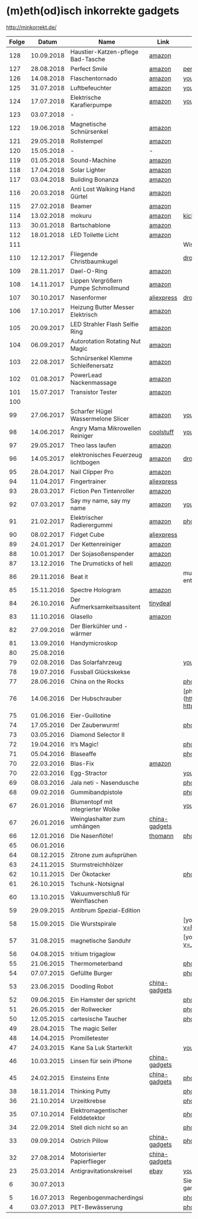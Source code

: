 # (m)eth(od)isch inkorrekte gadgets

http://minkorrekt.de/

| Folge |   Datum    |                Name                 |                                                                                                                                                 Link                                                                                                                                                 |                                                                                                                                Anmerkungen                                                                                                                                |
| ----- | ---------- | ----------------------------------- | ---------------------------------------------------------------------------------------------------------------------------------------------------------------------------------------------------------------------------------------------------------------------------------------------------- | ------------------------------------------------------------------------------------------------------------------------------------------------------------------------------------------------------------------------------------------------------------------------- |
| 128   | 10.09.2018 | Haustier-Katzen-pflege Bad-Tasche   | [amazon](https://www.amazon.de/TOOGOO-Haustier-Katzen-pflege-waschende-Rueckhalte-Polyester-Ineinander-Ausschnitt-Naegel-Medizin-Fuetterung/dp/B07B9P9RFH/ref=as_li_ss_tl?_encoding=UTF8&psc=1&ref_=yo_ii_img&linkCode=sl1&tag=minkorrekt-21&linkId=9ed867bf6fdeff2037f5362341c3b6ea&language=de_DE) |                                                                                                                                                                                                                                                                           |
| 127   | 28.08.2018 | Perfect Smile                       | [amazon](https://www.amazon.de/Perfect-Smile-unglaublichen-wiederverwendbaren-abnehmbaren/dp/B01NBYWNXV/ref=sr_1_1?ie=UTF8&qid=1535889245&sr=8-1&keywords=perfect+smile)                                                                                                                             | [perfectsmileteeth](http://www.perfectsmileteeth.com/)                                                                                                                                                                                                                    |
| 126   | 14.08.2018 | Flaschentornado                     | [amazon](https://www.amazon.de/EDUPLAY-800460-Flaschentornado-5er-Set/dp/B00ST0XCYY/ref=as_li_ss_tl?ie=UTF8&qid=1534231199&sr=8-1&keywords=flaschentornado&th=1&linkCode=sl1&tag=minkorrekt-21&linkId=cba2c2a87cef4c515cb650ae7eefea79&language=de_DE)                                               | [youtube](https://www.youtube.com/watch?v=Z-Ze0zZKho4)                                                                                                                                                                                                                    |
| 125   | 31.07.2018 | Luftbefeuchter                      | [amazon](https://amzn.to/2Kcm4m5)                                                                                                                                                                                                                                                                    | [youtube](https://youtu.be/rtz4mJFsPu0)                                                                                                                                                                                                                                   |
| 124   | 17.07.2018 | Elektrische Karafierpumpe           | [amazon](https://www.amazon.de/Svpro-Weinbel%C3%BCfter-Automatischer-Batteriebetrieben-Luftsprudler/dp/B01M349O9J/ref=as_li_ss_tl?ie=UTF8&qid=1531723797&sr=8-1&keywords=elektrischer+dekanter+apfel&linkCode=sl1&tag=minkorrekt-21&linkId=96ff3f2ac2641acfbea6b301b87c4fc1)                         | [youtube](https://www.youtube.com/watch?v=eyFGdQsuHtw&feature=youtu.be)                                                                                                                                                                                                   |
| 123   | 03.07.2018 | -                                   |                                                                                                                                                                                                                                                                                                      |                                                                                                                                                                                                                                                                           |
| 122   | 19.06.2018 | Magnetische Schnürsenkel            | [amazon](https://www.amazon.de/Magnetischen-Schn%C3%BCrsenkel-Magnetverschluss-Schuhe-Schwarz/dp/B0748KLKTC/ref=as_li_ss_tl?ie=UTF8&qid=1529479488&sr=8-2&keywords=zubits&linkCode=sl1&tag=minkorrekt-21&linkId=ffb900e8f7b07b70d66bb1a052bc253a)                                                    |                                                                                                                                                                                                                                                                           |
| 121   | 29.05.2018 | Rollstempel                         | [amazon](https://amzn.to/2szDceP)                                                                                                                                                                                                                                                                    |                                                                                                                                                                                                                                                                           |
| 120   | 15.05.2018 | -                                   | -                                                                                                                                                                                                                                                                                                    |                                                                                                                                                                                                                                                                           |
| 119   | 01.05.2018 | Sound-Machine                       | [amazon](https://www.amazon.de/Geräusch-Generator-SOUND-MACHINE-Fun-Knopfdruck/dp/B00D9DZ94M)                                                                                                                                                                                                        |                                                                                                                                                                                                                                                                           |
| 118   | 17.04.2018 | Solar Lighter                       | [amazon](https://www.amazon.de/jiaqinsheng-Outdoor-Beleuchtung-Feuerzeug-Parabolreflektor/dp/B0745QXYX6)                                                                                                                                                                                             |                                                                                                                                                                                                                                                                           |
| 117   | 03.04.2018 | Building Bonanza                    | [amazon](https://www.amazon.de/Bausteinbank-TKSTAR-Wiederverwendbaren-Selbstklebenden-Grundplatten/dp/B077D598M2)                                                                                                                                                                                    |                                                                                                                                                                                                                                                                           |
| 116   | 20.03.2018 | Anti Lost Walking Hand Gürtel       | [amazon](https://www.amazon.de/Locisne-Anti-verloren-Handgelenk-Sicherheit-Kleinkind/dp/B071CVSD6H)                                                                                                                                                                                                  |                                                                                                                                                                                                                                                                           |
| 115   | 27.02.2018 | Beamer                              | [amazon](https://www.amazon.de/DR-Q-Projektor-Videoprojektor-Schnittstelle-Multimedien-weiß/dp/B073TTWRXG)                                                                                                                                                                                           |                                                                                                                                                                                                                                                                           |
| 114   | 13.02.2018 | mokuru                              | [amazon](https://www.amazon.de/Mokuru-70700-mokuru-70700-Genbu-schwarz/dp/B073B99J4H)                                                                                                                                                                                                                | [kickstarter](https://www.kickstarter.com/projects/1038095377/mokuru-the-amazing-desk-toy-that-you-can-take-anyw)                                                                                                                                                         |
| 113   | 30.01.2018 | Bartschablone                       | [amazon](https://www.amazon.de/schablone-Bartkamm-Gebrauchsanleitung-Bartlinie-Symetrischer/dp/B01MS9HWPD)                                                                                                                                                                                           |                                                                                                                                                                                                                                                                           |
| 112   | 18.01.2018 | LED Toilette Licht                  | [amazon](https://www.amazon.de/Flying-Rabbit-Bewegungssensor-Batteriebetriebenes-Toilettenlicht/dp/B077Z5MWWD)                                                                                                                                                                                       |                                                                                                                                                                                                                                                                           |
| 111   |            |                                     |                                                                                                                                                                                                                                                                                                      | Wissenschaftsgala auf dem 34C3                                                                                                                                                                                                                                            |
| 110   | 12.12.2017 | Fliegende Christbaumkugel           |                                                                                                                                                                                                                                                                                                      | [dropbox](https://www.dropbox.com/sh/nm8474sf0f03gjp/AAA-H22aSHKkJwPLP_1WkPvoa?dl=0&preview=IMG_7162.jpg)                                                                                                                                                                 |
| 109   | 28.11.2017 | Dael-O-Ring                         | [amazon](https://www.amazon.de/Unbekannt-612001-Dael-O-Ring-Geduldsspiel/dp/B004NL46A2)                                                                                                                                                                                                              |                                                                                                                                                                                                                                                                           |
| 108   | 14.11.2017 | Lippen Vergrößern Pumpe Schmollmund | [amazon](https://www.amazon.de/JUSTFOX-Lippen-Vergrößern-Schmollmund-Selfie/dp/B01FDZB5IW)                                                                                                                                                                                                           |                                                                                                                                                                                                                                                                           |
| 107   | 30.10.2017 | Nasenformer                         | [aliexpress](https://de.aliexpress.com/item/CkeyiN-Electric-High-Nose-Up-Lifter-U-Shaping-Shaper-Lifting-Bridge-Straightening-Silicone-Gel-Corrector-Slimming/32815599280.html)                                                                                                                      | [dropbox](https://www.dropbox.com/sh/8dgahnovu982udp/AACqEuVIZk2og7giU4xhHtdpa?dl=0)                                                                                                                                                                                      |
| 106   | 17.10.2017 | Heizung Butter Messer Elektrisch    | [amazon](https://www.amazon.de/gp/product/B07193T7MK)                                                                                                                                                                                                                                                |                                                                                                                                                                                                                                                                           |
| 105   | 20.09.2017 | LED Strahler Flash Selfie Ring      | [amazon](https://www.amazon.de/Lictin-Strahler-Smartphones-Tablets-Helligkeit/dp/B06Y6682LB)                                                                                                                                                                                                         |                                                                                                                                                                                                                                                                           |
| 104   | 06.09.2017 | Autorotation Rotating Nut Magic     | [amazon](https://www.amazon.de/Aussel-Props-Autorotation-Rotating-Gimmick/dp/B01MXEKIY9)                                                                                                                                                                                                             |                                                                                                                                                                                                                                                                           |
| 103   | 22.08.2017 | Schnürsenkel Klemme Schleifenersatz | [amazon](https://www.amazon.de/Schnürsenkel-praktisch-rutschfest-Schuhe-Schnalle/dp/B07416S8ML)                                                                                                                                                                                                      |                                                                                                                                                                                                                                                                           |
| 102   | 01.08.2017 | PowerLead Nackenmassage             | [amazon](https://www.amazon.de/PowerLead-Nackenmassager-Therapeutic-Schulter-Pain-Kopfschmerzen/dp/B06XG1H159)                                                                                                                                                                                       |                                                                                                                                                                                                                                                                           |
| 101   | 15.07.2017 | Transistor Tester                   | [amazon](https://www.amazon.de/gp/product/B00XKMZX66/)                                                                                                                                                                                                                                               |                                                                                                                                                                                                                                                                           |
| 100   |            |                                     |                                                                                                                                                                                                                                                                                                      |                                                                                                                                                                                                                                                                           |
| 99    | 27.06.2017 | Scharfer Hügel Wassermelone Slicer  | [amazon](https://www.amazon.com/Watermelon-Slicer-Corer-Fruit-GoQK/dp/B01D1HG9GW)                                                                                                                                                                                                                    | [youtube](https://www.youtube.com/watch?v=Brih4815fQA)                                                                                                                                                                                                                    |
| 98    | 14.06.2017 | Angry Mama Mikrowellen Reiniger     | [coolstuff](https://www.coolstuff.de/Mikrowellenreiniger-Angry-Mama)                                                                                                                                                                                                                                 | [youtube](https://www.youtube.com/watch?v=r7Aj_uFx1ZY)                                                                                                                                                                                                                    |
| 97    | 29.05.2017 | Theo lass laufen                    | [amazon](https://www.amazon.com/Wind-powered-Animaris-Ordis-Parvus-Strandbeest/dp/B00AM6W76W)                                                                                                                                                                                                        |                                                                                                                                                                                                                                                                           |
| 96    | 14.05.2017 | elektronisches Feuerzeug lichtbogen | [amazon](https://www.amazon.de/Aokvic-elektronisches-Feuerzeug-aufladbar-lichtbogen/dp/B01L1UPNZY)                                                                                                                                                                                                   | [dropbox](https://www.dropbox.com/sc/am2flv4d24tmwjc/AAA-xkucuvzdQljE7jHPs9fSa)                                                                                                                                                                                           |
| 95    | 28.04.2017 | Nail Clipper Pro                    | [amazon](https://www.amazon.de/gp/product/B01N7MU0AW)                                                                                                                                                                                                                                                |                                                                                                                                                                                                                                                                           |
| 94    | 11.04.2017 | Fingertrainer                       | [aliexpress](https://de.aliexpress.com/item/1-Pc-Hand-palm-Finger-Resistance-Simulators-Bands-Finger-Stretcher-Hand-Exerciser-Grip-Strength-Wrist-Exercise/32813196842.html)                                                                                                                         |                                                                                                                                                                                                                                                                           |
| 93    | 28.03.2017 | Fiction Pen Tintenroller            | [amazon](https://www.amazon.de/gp/product/B005ELBX92)                                                                                                                                                                                                                                                |                                                                                                                                                                                                                                                                           |
| 92    | 07.03.2017 | Say my name, say my name            | [amazon](https://www.amazon.de/gp/product/B01F0TGFAO)                                                                                                                                                                                                                                                | [youtube](https://www.youtube.com/watch?v=sKTee-ytB7Q&feature=youtu.be)                                                                                                                                                                                                   |
| 91    | 21.02.2017 | Elektrischer Radierergummi          | [amazon](https://www.amazon.de/gp/product/B01LXE6J7J)                                                                                                                                                                                                                                                | [photos.google](https://photos.google.com/share/AF1QipMpmc7-C9ELnEVdNoVgVSqUdB2vEycLNOvQdtJwC514SOf26h1MGhmUn51B8m023g?key=SmhUZWkzOE01NlNTSU4zdU9aRlZLWlFqRzRTWmZn)                                                                                                      |
| 90    | 08.02.2017 | Fidget Cube                         | [aliexpress](https://de.aliexpress.com/item/Size-3-3-3-3cm-Fidget-Cube-Toy-A-Viny-Desk-Spin-Anti-stress-Fidget-Toy/32838901541.html)                                                                                                                                                                 |                                                                                                                                                                                                                                                                           |
| 89    | 24.01.2017 | Der Kettenreiniger                  | [amazon](https://www.amazon.de/gp/product/B01GKPD46A/ref=as_li_tl?ie=UTF8&camp=1638&creative=6742&creativeASIN=B01GKPD46A&linkCode=as2&tag=minkorrekt-21)                                                                                                                                            |                                                                                                                                                                                                                                                                           |
| 88    | 10.01.2017 | Der Sojasoßenspender                | [amazon](https://www.amazon.de/gp/product/B01E9WCFO8/ref=as_li_tl?ie=UTF8&camp=1638&creative=6742&creativeASIN=B01E9WCFO8&linkCode=as2&tag=minkorrekt-21)                                                                                                                                            |                                                                                                                                                                                                                                                                           |
| 87    | 13.12.2016 | The Drumsticks of hell              | [amazon](https://www.amazon.de/Yosoo%C2%AE-P%C3%A4dagogische-Spielzeug-Elektronisches-Schlagzeug-Elektronische/dp/B00W3EFJSY/ref=as_li_ss_tl?ie=UTF8&qid=1481614762&sr=8-1&keywords=drumsticks+spielzeug&linkCode=ll1&tag=minkorrekt-21&linkId=9682bbeeeb100e4138532d83fd681994)                     |                                                                                                                                                                                                                                                                           |
| 86    | 29.11.2016 | Beat it                             |                                                                                                                                                                                                                                                                                                      | musste wegen postalischer Probleme leider entfallen                                                                                                                                                                                                                       |
| 85    | 15.11.2016 | Spectre Hologram                    | [amazon](https://www.amazon.de/gp/product/B01CO0EW34/ref=as_li_tl?ie=UTF8&camp=1638&creative=6742&creativeASIN=B01CO0EW34&linkCode=as2&tag=minkorrekt-21)                                                                                                                                            |                                                                                                                                                                                                                                                                           |
| 84    | 26.10.2016 | Der Aufmerksamkeitsassitent         | [tinydeal](http://www.tinydeal.com/anti-sleep-alarm-drive-alert-driver-awake-driver-alarm-truck-tool-p-159085.html)                                                                                                                                                                                  |                                                                                                                                                                                                                                                                           |
| 83    | 11.10.2016 | Glasello                            | [amazon](https://www.amazon.de/gp/product/B01KK8NBE8/ref=as_li_tl?ie=UTF8&camp=1638&creative=6742&creativeASIN=B01KK8NBE8&linkCode=as2&tag=minkorrekt-21)                                                                                                                                            |                                                                                                                                                                                                                                                                           |
| 82    | 27.09.2016 | Der Bierkühler und -wärmer          |                                                                                                                                                                                                                                                                                                      |                                                                                                                                                                                                                                                                           |
| 81    | 13.09.2016 | Handymicroskop                      |                                                                                                                                                                                                                                                                                                      |                                                                                                                                                                                                                                                                           |
| 80    | 25.08.2016 |                                     |                                                                                                                                                                                                                                                                                                      |                                                                                                                                                                                                                                                                           |
| 79    | 02.08.2016 | Das Solarfahrzeug                   |                                                                                                                                                                                                                                                                                                      | [youtube](https://www.dropbox.com/sc/cmmohck718gag13/AADPZE848u9mIbr3Pv18FyZ1a)                                                                                                                                                                                           |
| 78    | 19.07.2016 | Fussball Glückskekse                |                                                                                                                                                                                                                                                                                                      |                                                                                                                                                                                                                                                                           |
| 77    | 28.06.2016 | China on the Rocks                  |                                                                                                                                                                                                                                                                                                      | [photos.google](https://goo.gl/photos/df3p1YxNC8VJ9yxdA)                                                                                                                                                                                                                  |
| 76    | 14.06.2016 | Der Hubschrauber                    |                                                                                                                                                                                                                                                                                                      | [photos.google](https://goo.gl/photos/ccXMyYPcDnfjsH339 https://goo.gl/photos/qkB9XwnLVX3uVUNFA)                                                                                                                                                                          |
| 75    | 01.06.2016 | Eier-Guillotine                     |                                                                                                                                                                                                                                                                                                      |                                                                                                                                                                                                                                                                           |
| 74    | 17.05.2016 | Der Zauberwurm!                     |                                                                                                                                                                                                                                                                                                      | [photos.google](https://goo.gl/photos/XACvQkVdiY7amQuAA)                                                                                                                                                                                                                  |
| 73    | 03.05.2016 | Diamond Selector II                 |                                                                                                                                                                                                                                                                                                      |                                                                                                                                                                                                                                                                           |
| 72    | 19.04.2016 | It’s Magic!                         |                                                                                                                                                                                                                                                                                                      | [photos.google](https://goo.gl/photos/oH7k79JQXsLmnvoeA)                                                                                                                                                                                                                  |
| 71    | 05.04.2016 | Blaseaffe                           |                                                                                                                                                                                                                                                                                                      | [photos.google](https://goo.gl/photos/DxPLmhY74xzDRi7W7)                                                                                                                                                                                                                  |
| 70    | 22.03.2016 | Blas-Fix                            | [amazon](http://www.amazon.de/260205-BLASFIX-Spezialbohrer-Ostereier-Ausblasen/dp/B00BG4MQVK)                                                                                                                                                                                                        |                                                                                                                                                                                                                                                                           |
| 70    | 22.03.2016 | Egg-Stractor                        |                                                                                                                                                                                                                                                                                                      | [youtube](https://www.youtube.com/watch?v=LY9-BS6snwM)                                                                                                                                                                                                                    |
| 69    | 08.03.2016 | Jala neti - Nasendusche             |                                                                                                                                                                                                                                                                                                      | [photos.google](https://get.google.com/albumarchive/107341743493109591753/album/AF1QipOvaDYAucGn9gildHwVe72AW7hFCiPf_IjDKTzQ?source=pwa)                                                                                                                                  |
| 68    | 09.02.2016 | Gummibandpistole                    |                                                                                                                                                                                                                                                                                                      | [photos.google](https://picasaweb.google.com/107341743493109591753/Folge68?authuser=0&feat=directlink)                                                                                                                                                                    |
| 67    | 26.01.2016 | Blumentopf mit integrierter Wolke   |                                                                                                                                                                                                                                                                                                      | [youtube](https://youtu.be/DjUlNhEH9WA)                                                                                                                                                                                                                                   |
| 67    | 26.01.2016 | Weinglashalter zum umhängen         | [china-gadgets](https://www.china-gadgets.de/weinglas-tragegurt/)                                                                                                                                                                                                                                    |                                                                                                                                                                                                                                                                           |
| 66    | 12.01.2016 | Die Nasenflöte!                     | [thomann](http://www.thomann.de/de/stoelzel_nasenfloete_750530.htm)                                                                                                                                                                                                                                  | [photos.google](https://picasaweb.google.com/107341743493109591753/Folge66?authuser=0&feat=directlink)                                                                                                                                                                    |
| 65    | 06.01.2016 |                                     |                                                                                                                                                                                                                                                                                                      |                                                                                                                                                                                                                                                                           |
| 64    | 08.12.2015 | Zitrone zum aufsprühen              |                                                                                                                                                                                                                                                                                                      |                                                                                                                                                                                                                                                                           |
| 63    | 24.11.2015 | Sturmstreichhölzer                  |                                                                                                                                                                                                                                                                                                      |                                                                                                                                                                                                                                                                           |
| 62    | 10.11.2015 | Der Ökotacker                       |                                                                                                                                                                                                                                                                                                      | [photos.google](https://picasaweb.google.com/107341743493109591753/Folge62?authuser=0&feat=directlink)                                                                                                                                                                    |
| 61    | 26.10.2015 | Tschunk-Notsignal                   |                                                                                                                                                                                                                                                                                                      |                                                                                                                                                                                                                                                                           |
| 60    | 13.10.2015 | Vakuumverschluß für Weinflaschen    |                                                                                                                                                                                                                                                                                                      |                                                                                                                                                                                                                                                                           |
| 59    | 29.09.2015 | Antibrum Spezial-Edition            |                                                                                                                                                                                                                                                                                                      |                                                                                                                                                                                                                                                                           |
| 58    | 15.09.2015 | Die Wurstspirale                    |                                                                                                                                                                                                                                                                                                      | [youtube](https://www.youtube.com/watch?v=PTMZoYDRQGU                                                                                                                                                                                                                     |
| 57    | 31.08.2015 | magnetische Sanduhr                 |                                                                                                                                                                                                                                                                                                      | [youtube](https://www.youtube.com/watch?v=_8HcXSy47Ec                                                                                                                                                                                                                     |
| 56    | 04.08.2015 | tritium trigaglow                   |                                                                                                                                                                                                                                                                                                      |                                                                                                                                                                                                                                                                           |
| 55    | 21.06.2015 | Thermometerband                     |                                                                                                                                                                                                                                                                                                      | [photos.google](https://picasaweb.google.com/107341743493109591753/FeverscanAusFolge55?authuser=0&authkey=Gv1sRgCPuPi6n92a3JUQ&feat=directlink)                                                                                                                           |
| 54    | 07.07.2015 | Gefüllte Burger                     |                                                                                                                                                                                                                                                                                                      | [photos.google](https://picasaweb.google.com/107341743493109591753/Folge54?authuser=0&feat=directlink)                                                                                                                                                                    |
| 53    | 23.06.2015 | Doodling Robot                      | [china-gadgets](http://www.china-gadgets.de/gadget/kritzelroboter/)                                                                                                                                                                                                                                  |                                                                                                                                                                                                                                                                           |
| 52    | 09.06.2015 | Ein Hamster der spricht             |                                                                                                                                                                                                                                                                                                      | [photos.google](https://plus.google.com/photos/107341743493109591753/albums/6158114702726364257?authkey=CLOcr-HLl6j52QE), [youtube](https://www.youtube.com/watch?v=_vCzL8Ef8OU)                                                                                          |
| 51    | 26.05.2015 | der Rollwecker                      |                                                                                                                                                                                                                                                                                                      | [photos.google](https://plus.google.com/photos/107341743493109591753/albums/6152747817149663329?authkey=CM3QxJLXorb1Xg)                                                                                                                                                   |
| 50    | 12.05.2015 | cartesische Taucher                 |                                                                                                                                                                                                                                                                                                      | [photos.google](https://plus.google.com/photos/107341743493109591753/albums/6147869543345651553?authkey=CICgxM6F5o3tfQ), [youtube](http://youtu.be/2ejoDXtRoqk), [geolino](https://www.geo.de/geolino/basteln/4339-rtkl-experiment-so-baut-ihr-einen-kartesischen-angler) |
| 49    | 28.04.2015 | The magic Seller                    |                                                                                                                                                                                                                                                                                                      |                                                                                                                                                                                                                                                                           |
| 48    | 14.04.2015 | Promilletester                      |                                                                                                                                                                                                                                                                                                      |                                                                                                                                                                                                                                                                           |
| 47    | 24.03.2015 | Kane Sa Luk Starterkit              |                                                                                                                                                                                                                                                                                                      | [youtube](https://www.youtube.com/watch?v=YbE6TSSChjw) [photos.google](https://plus.google.com/photos/107341743493109591753/albums/6129728794597640529?authkey=CP-F-qr_zOeebg)                                                                                            |
| 46    | 10.03.2015 | Linsen für sein iPhone              | [china-gadgets](https://www.china-gadgets.de/aufklemmbare-objektive-smartphone/)                                                                                                                                                                                                                     |                                                                                                                                                                                                                                                                           |
| 45    | 24.02.2015 | Einsteins Ente                      | [china-gadgets](https://www.china-gadgets.de/einsteins-ente/)                                                                                                                                                                                                                                        | [photos.google](https://plus.google.com/photos/107341743493109591753/albums/6119168711095110033?authkey=CIKOg5y8rKruqwE) [youtube](http://youtu.be/onZoQ2jUFrA)                                                                                                           |
| 38    | 18.11.2014 | Thinking Putty                      |                                                                                                                                                                                                                                                                                                      | [photos.google](https://plus.google.com/photos/107341743493109591753/albums/6082972802986040801?authkey=CNau4s79svvCAw)                                                                                                                                                   |
| 36    | 21.10.2014 | Urzeitkrebse                        |                                                                                                                                                                                                                                                                                                      | [photos.google](https://plus.google.com/photos/107341743493109591753/albums/6072565318128376257?authkey=CPHtw86KtMrNnAE)                                                                                                                                                  |
| 35    | 07.10.2014 | Elektromagentischer Felddetektor    |                                                                                                                                                                                                                                                                                                      | [photos.google](https://get.google.com/albumarchive/107341743493109591753/album/AF1QipOgmBuHd6LkA5B-vxkl4clloH6vmGvg98utaR7T/AF1QipNUk4U-4hwu7UVD8Bqr7TLSOP45KxQ8tXQ9T6AL)                                                                                                |
| 34    | 22.09.2014 | Stell dich nicht so an              |                                                                                                                                                                                                                                                                                                      | [photos.google](https://plus.google.com/photos/107341743493109591753/album/6062023849809155153/6062023854249223650?authkey=COq_3qag7uqqfw)                                                                                                                                |
| 33    | 09.09.2014 | Ostrich Pillow                      | [china-gadgets](https://gadgets-china.de/ostrich-pillow-straussenkissen-kissen/)                                                                                                                                                                                                                     | [photos.google](https://plus.google.com/photos/107341743493109591753/albums/6057373857386305121?authkey=CIX1m-b5rq6FDg)                                                                                                                                                   |
| 32    | 27.08.2014 | Motorisierter Papierflieger         | [china-gadgets](https://www.china-gadgets.de/papierflieger-elektromotor-power-up/)                                                                                                                                                                                                                   |                                                                                                                                                                                                                                                                           |
| 23    | 25.03.2014 | Antigravitationskreisel             | [ebay](https://www.ebay.de/itm/160586911447?lpid=91&clk_rvr_id=607955738018)                                                                                                                                                                                                                         | [youtube](https://www.youtube.com/watch?v=899osYL0hpY)                                                                                                                                                                                                                    |
| 6     | 30.07.2013 |                                     |                                                                                                                                                                                                                                                                                                      | Sieht aus wie ein Sexspielzeug, ist aber was ganz anderes                                                                                                                                                                                                                 |
| 5     | 16.07.2013 | Regenbogenmacherdingsi              |                                                                                                                                                                                                                                                                                                      | [photos.google](https://get.google.com/albumarchive/107341743493109591753/album/AF1QipMcpwcXSvZtPHACwfwI-6DUqKCPgXn8V6PAtOR3?source=pwa)                                                                                                                                  |
| 4     | 03.07.2013 | PET-Bewässerung                     |                                                                                                                                                                                                                                                                                                      | [photos.google](https://get.google.com/albumarchive/107341743493109591753/album/AF1QipOFHLdJGRd-SuBmG1JxGm0DIJf3Q43jrNrBWJgR?source=pwa&authKey=CPPL1prh7MSrQQ)                                                                                                           |
